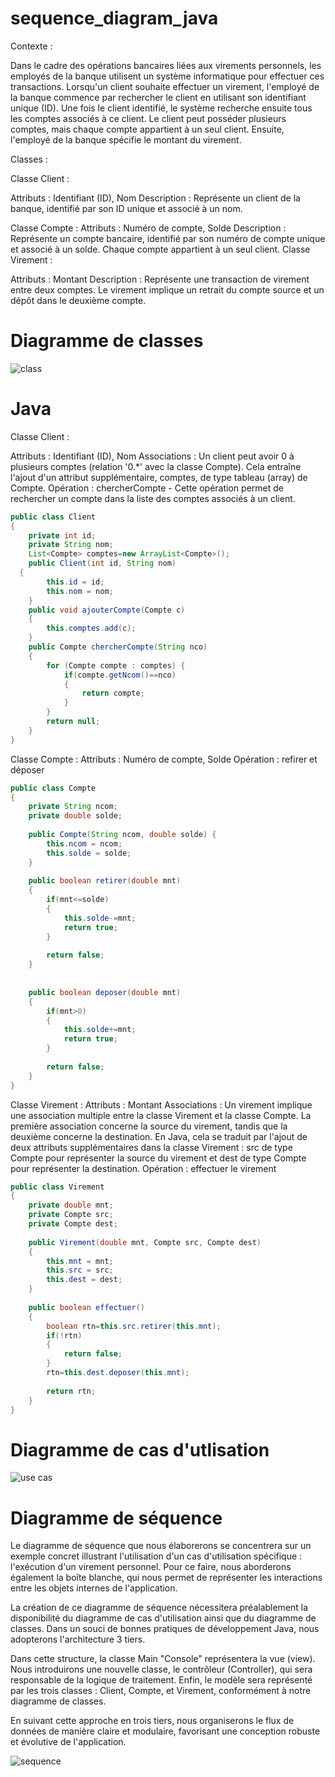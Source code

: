 # sequence_diagram_java

Contexte :

Dans le cadre des opérations bancaires liées aux virements personnels, les employés de la banque utilisent un système informatique pour effectuer ces transactions. Lorsqu'un client souhaite effectuer un virement, l'employé de la banque commence par rechercher le client en utilisant son identifiant unique (ID). Une fois le client identifié, le système recherche ensuite tous les comptes associés à ce client. Le client peut posséder plusieurs comptes, mais chaque compte appartient à un seul client. Ensuite, l'employé de la banque spécifie le montant du virement.

Classes :

Classe Client :

Attributs : Identifiant (ID), Nom
Description : Représente un client de la banque, identifié par son ID unique et associé à un nom.

Classe Compte :
Attributs : Numéro de compte, Solde
Description : Représente un compte bancaire, identifié par son numéro de compte unique et associé à un solde. Chaque compte appartient à un seul client.
Classe Virement :

Attributs : Montant
Description : Représente une transaction de virement entre deux comptes. Le virement implique un retrait du compte source et un dépôt dans le deuxième compte.

# Diagramme de classes

![class](https://github.com/charef00/sequence_diagram_java/assets/46047976/68500522-74f1-41da-95ed-fda00c297893)

# Java

Classe Client :

Attributs : Identifiant (ID), Nom
Associations : Un client peut avoir 0 à plusieurs comptes (relation '0.*' avec la classe Compte). Cela entraîne l'ajout d'un attribut supplémentaire, comptes, de type tableau (array) de Compte.
Opération : chercherCompte - Cette opération permet de rechercher un compte dans la liste des comptes associés à un client.

```java
public class Client 
{
	private int id;
	private String nom;
	List<Compte> comptes=new ArrayList<Compte>();
	public Client(int id, String nom)
  {
		this.id = id;
		this.nom = nom;
	}
	public void ajouterCompte(Compte c)
	{
		this.comptes.add(c);
	}
	public Compte chercherCompte(String nco)
	{
		for (Compte compte : comptes) {
			if(compte.getNcom()==nco)
			{
				return compte;
			}
		}
		return null;
	}
}
```

Classe Compte :
Attributs : Numéro de compte, Solde
Opération : refirer et déposer
```java
public class Compte 
{
	private String ncom;
	private double solde;
	
	public Compte(String ncom, double solde) {
		this.ncom = ncom;
		this.solde = solde;
	}
	
	public boolean retirer(double mnt)
	{
		if(mnt<=solde)
		{
			this.solde-=mnt;
			return true;
		}
		
		return false;
	}
	
	
	public boolean deposer(double mnt)
	{
		if(mnt>0)
		{
			this.solde+=mnt;
			return true;
		}
		
		return false;
	}
}
```
Classe Virement :
Attributs : Montant
Associations : Un virement implique une association multiple entre la classe Virement et la classe Compte. La première association concerne la source du virement, tandis que la deuxième concerne la destination. En Java, cela se traduit par l'ajout de deux attributs supplémentaires dans la classe Virement : src de type Compte pour représenter la source du virement et dest de type Compte pour représenter la destination.
Opération : effectuer le virement
```java
public class Virement 
{
	private double mnt;
	private Compte src;
	private Compte dest;
	
	public Virement(double mnt, Compte src, Compte dest) 
	{
		this.mnt = mnt;
		this.src = src;
		this.dest = dest;
	}
	
	public boolean effectuer()
	{
		boolean rtn=this.src.retirer(this.mnt);
		if(!rtn)
		{
			return false;
		}
		rtn=this.dest.deposer(this.mnt);
		
		return rtn;
	}
}
```
# Diagramme de cas d'utlisation

![use cas](https://github.com/charef00/sequence_diagram_java/assets/46047976/79c8d017-bd3c-468d-9aa8-d0247f90b259)

# Diagramme de séquence
Le diagramme de séquence que nous élaborerons se concentrera sur un exemple concret illustrant l'utilisation d'un cas d'utilisation spécifique : l'exécution d'un virement personnel. Pour ce faire, nous aborderons également la boîte blanche, qui nous permet de représenter les interactions entre les objets internes de l'application.

La création de ce diagramme de séquence nécessitera préalablement la disponibilité du diagramme de cas d'utilisation ainsi que du diagramme de classes. Dans un souci de bonnes pratiques de développement Java, nous adopterons l'architecture 3 tiers.

Dans cette structure, la classe Main "Console" représentera la vue (view). Nous introduirons une nouvelle classe, le contrôleur (Controller), qui sera responsable de la logique de traitement. Enfin, le modèle sera représenté par les trois classes : Client, Compte, et Virement, conformément à notre diagramme de classes.

En suivant cette approche en trois tiers, nous organiserons le flux de données de manière claire et modulaire, favorisant une conception robuste et évolutive de l'application.

![sequence](https://github.com/charef00/sequence_diagram_java/assets/46047976/e8afc2de-fd2b-4dca-97d7-9fda2bfe7cfc)

